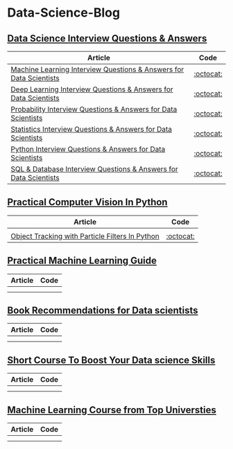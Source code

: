 # Data-Science-Blog

## [Data Science Interview Questions & Answers](https://medium.com/@youssefraafat57/list/data-science-interview-questions-6789a80bdb14)

|Article |Code|
|-----|--------|
|[Machine Learning Interview Questions & Answers for Data Scientists](https://youssefraafat57.medium.com/machine-learning-interview-questions-answers-7265e34d07cc?sk=8557ed22c8516d403062e344a1151bd7)|[:octocat:]()       |
|[Deep Learning Interview Questions & Answers for Data Scientists](https://youssefraafat57.medium.com/deep-learning-interview-questions-answers-439163d3fc02?sk=d391396d49c7e2cac3048b1ab28760d4)|[:octocat:]()       |
|[Probability Interview Questions & Answers for Data Scientists](https://youssefraafat57.medium.com/probability-interview-questions-answers-1ee38bd7375d?sk=ad3dd1e34af90dac5505747132b718d5)|[:octocat:]()       |
|[Statistics Interview Questions & Answers for Data Scientists](https://youssefraafat57.medium.com/statistics-interview-questions-answers-55e2bd13a96b?sk=9d0c46a495f9cac13d691b948e938449)|[:octocat:]()       |
|[Python Interview Questions & Answers for Data Scientists](https://youssefraafat57.medium.com/python-interview-questions-answers-740444cd8897?sk=78d54b3cdfdbbedda9cc09429c71decc)|[:octocat:]()       |
|[SQL & Database Interview Questions & Answers for Data Scientists](https://youssefraafat57.medium.com/sql-database-interview-questions-answers-67a93a79a564?sk=f621899beae4eb9093942f3d1289ba6d)  |  [:octocat:]()    |


## [Practical Computer Vision In Python]()

|Article |Code|
|-----|--------|
|[]()|[]()       |
|[Object Tracking with Particle Filters In Python](https://pub.towardsai.net/object-tracking-with-particle-filters-in-python-77a61bb4fd91?sk=a0be61dc1c3609cbc6d7515d306355f3)  |  [:octocat:](https://github.com/youssefHosni/Practical-Computer-Vision-In-Python/tree/main/Tracking%20Objects%20in%20Video%20with%20Particle%20Filters)    |



## [Practical Machine Learning Guide]()

|Article |Code|
|-----|--------|
|[]()|  []()       |
|[]()  |  []()    |






## [Book Recommendations for Data scientists ]()

|Article |Code|
|-----|--------|
|[]()|[]()       |
|[]()  |  []()    |


## [Short Course To Boost Your Data science Skills]()

|Article |Code|
|-----|--------|
|[]()|[]()       |
|[]()  |  []()    |



## [Machine Learning Course from Top Universties]()

|Article |Code|
|-----|--------|
|[]()|[]()       |
|[]()  |  []()    |
